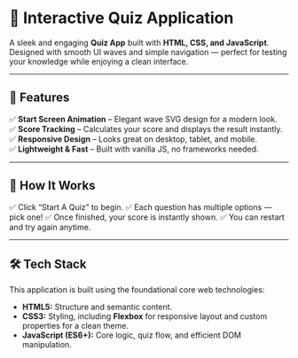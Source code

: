 # 🧠 Interactive Quiz Application  

A sleek and engaging **Quiz App** built with **HTML, CSS, and JavaScript**.  
Designed with smooth UI waves and simple navigation — perfect for testing your knowledge while enjoying a clean interface.

---

## 🌟 Features  

✅ **Start Screen Animation** – Elegant wave SVG design for a modern look.  
✅ **Score Tracking** – Calculates your score and displays the result instantly.  
✅ **Responsive Design** – Looks great on desktop, tablet, and mobile.  
✅ **Lightweight & Fast** – Built with vanilla JS, no frameworks needed.  

---

## 🧠 How It Works

✅ Click “Start A Quiz” to begin.
✅ Each question has multiple options — pick one!
✅ Once finished, your score is instantly shown.
✅ You can restart and try again anytime.

---

## 🛠️ Tech Stack

This application is built using the foundational core web technologies:

* **HTML5:** Structure and semantic content.
* **CSS3:** Styling, including **Flexbox** for responsive layout and custom properties for a clean theme.
* **JavaScript (ES6+):** Core logic, quiz flow, and efficient DOM manipulation.



